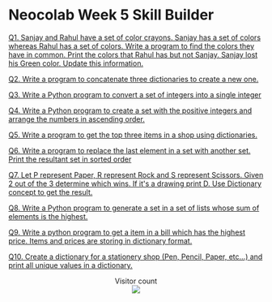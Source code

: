# Neocolab Week 5 Skill Builder

[Q1. Sanjay and Rahul have a set of color crayons. Sanjay has a set of colors whereas Rahul has a set of colors. Write a program to find the colors they have in common. Print the colors that Rahul has but not Sanjay. Sanjay lost his Green color. Update this information.](https://github.com/atharva-narkhede/Python/blob/main/Week%205/Skill%20builder/Sanjay_and_Rahul.py)

[Q2. Write a program to concatenate three dictionaries to create a new one.](https://github.com/atharva-narkhede/Python/blob/main/Week%205/Skill%20builder/concatenate_three_dictionaries.py)

[Q3. Write a Python program to convert a set of integers into a single integer](https://github.com/atharva-narkhede/Python/blob/main/Week%205/Skill%20builder/convert_a_set_of_integers.py)

[Q4. Write a Python program to create a set with the positive integers and arrange the numbers in ascending order.](https://github.com/atharva-narkhede/Python/blob/main/Week%205/Skill%20builder/create_a_set_with_the_positive_integers.py)

[Q5. Write a program to get the top three items in a shop using dictionaries.](https://github.com/atharva-narkhede/Python/blob/main/Week%205/Skill%20builder/get_the_top_three_items.py)

[Q6. Write a program to replace the last element in a set with another set. Print the resultant set in sorted order](https://github.com/atharva-narkhede/Python/blob/main/Week%205/Skill%20builder/replace%20the%20last%20element.py)

[Q7. Let P represent Paper, R represent Rock and S represent Scissors. Given 2 out of the 3 determine which wins. If it's a drawing print D. Use Dictionary concept to get the result.](https://github.com/atharva-narkhede/Python/blob/main/Week%205/Skill%20builder/rock%20paper%20scissor.py)

[Q8. Write a Python program to generate a set in a set of lists whose sum of elements is the highest.](https://github.com/atharva-narkhede/Python/blob/main/Week%205/Skill%20builder/Generate_set.py)

[Q9. Write a python program to get a item in a bill which has the highest price. Items and prices are storing in dictionary format.](https://github.com/atharva-narkhede/Python/blob/main/Week%205/Skill%20builder/highest_price.py)

[Q10. Create a dictionary for a stationery shop (Pen, Pencil, Paper, etc…) and print all unique values in a dictionary.](https://github.com/atharva-narkhede/Python/blob/main/Week%205/Skill%20builder/Stationery_shop.py)

<p align="center"> 
  Visitor count<br>
  <img src="https://profile-counter.glitch.me/atharva-narkhede-pythonw5sk/count.svg" />
</p>

